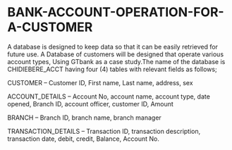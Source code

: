 # BANK-ACCOUNT-OPERATION-FOR-A-CUSTOMER
A database is designed to keep data so that it can be easily retrieved for future use. A Database of customers will be designed that operate various account types, Using GTbank as a case study.The name of the database is CHIDIEBERE_ACCT having four (4) tables with relevant fields as follows;


CUSTOMER – Customer ID, First name, Last name, address, sex

ACCOUNT_DETAILS – Account No, account name, account type, date opened, Branch ID, account officer, customer ID, Amount

BRANCH – Branch ID, branch name, branch manager

TRANSACTION_DETAILS – Transaction ID, transaction description, transaction date, debit, credit, Balance, Account No.

